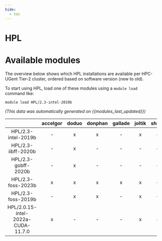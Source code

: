 ```yaml
---
hide:
  - toc
---
```


HPL
===

# Available modules


The overview below shows which HPL installations are available per HPC-UGent Tier-2 cluster, ordered based on software version (new to old).

To start using HPL, load one of these modules using a `module load` command like:

```shell
module load HPL/2.3-intel-2019b
```

*(This data was automatically generated on {{modules_last_updated}})*  

| |accelgor|doduo|donphan|gallade|joltik|shinx|skitty|
| :---: | :---: | :---: | :---: | :---: | :---: | :---: | :---: |
|HPL/2.3-intel-2019b|-|x|x|-|x|-|x|
|HPL/2.3-iibff-2020b|-|x|-|-|-|-|-|
|HPL/2.3-gobff-2020b|-|x|-|-|-|-|-|
|HPL/2.3-foss-2023b|x|x|x|x|x|-|x|
|HPL/2.3-foss-2019b|-|x|x|-|x|-|x|
|HPL/2.0.15-intel-2022a-CUDA-11.7.0|x|-|-|-|x|-|-|
